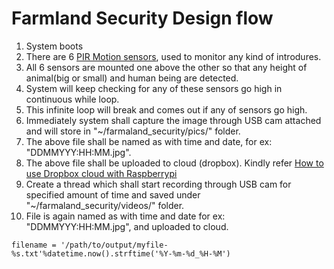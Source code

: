 # Farmland Security Design flow #

1. System boots 
2. There are 6 [PIR Motion sensors](http://www.instructables.com/id/PIR-Motion-Sensor-Tutorial/), used to monitor any kind of introdures.
3. All 6 sensors are mounted one above the other so that any height of animal(big or small) and human being are detected.
4. System will keep checking for any of these sensors go high in continuous while loop.
5. This infinite loop will break and comes out if any of sensors go high.
6. Immediately system shall capture the image through USB cam attached and will store in "~/farmaland_security/pics/" folder. 
7. The above file shall be named as with time and date, for ex: "DDMMYYY:HH:MM.jpg".
8. The above file shall be uploaded to cloud (dropbox). Kindly refer [How to use Dropbox cloud with Raspberrypi](http://raspi.tv/2013/how-to-use-dropbox-with-raspberry-pi)
9. Create a thread which shall start recording through USB cam for specified amount of time and saved under "~/farmaland_security/videos/" folder.
10. File is again named as with time and date for ex: "DDMMYYY:HH:MM.jpg", and uploaded to cloud.

```
filename = '/path/to/output/myfile-%s.txt'%datetime.now().strftime('%Y-%m-%d_%H-%M')


```